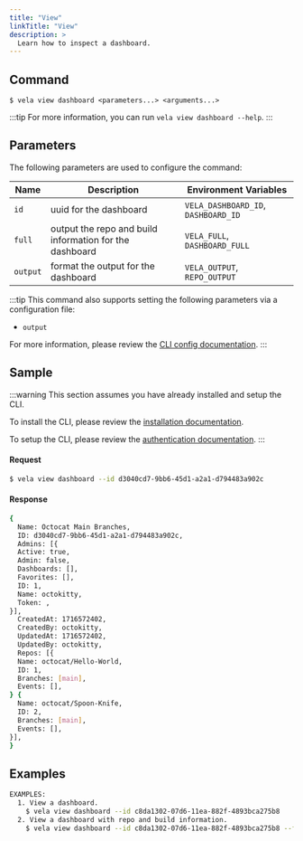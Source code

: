 ```yaml
---
title: "View"
linkTitle: "View"
description: >
  Learn how to inspect a dashboard.
---
```


## Command

```
$ vela view dashboard <parameters...> <arguments...>
```

:::tip
For more information, you can run `vela view dashboard --help`.
:::

## Parameters

The following parameters are used to configure the command:

| Name     | Description                                             | Environment Variables               |
| -------- | ------------------------------------------------------- | ----------------------------------- |
| `id`     | uuid for the dashboard                                  | `VELA_DASHBOARD_ID`, `DASHBOARD_ID` |
| `full`   | output the repo and build information for the dashboard | `VELA_FULL`, `DASHBOARD_FULL`       |
| `output` | format the output for the dashboard                     | `VELA_OUTPUT`, `REPO_OUTPUT`        |

:::tip
This command also supports setting the following parameters via a configuration file:

- `output`

For more information, please review the [CLI config documentation](/docs/reference/cli/config/config.md).
:::

## Sample

:::warning
This section assumes you have already installed and setup the CLI.

To install the CLI, please review the [installation documentation](/docs/reference/cli/install.md).

To setup the CLI, please review the [authentication documentation](/docs/reference/cli/authentication.md).
:::

#### Request

```sh
$ vela view dashboard --id d3040cd7-9bb6-45d1-a2a1-d794483a902c
```

#### Response

```sh
{
  Name: Octocat Main Branches,
  ID: d3040cd7-9bb6-45d1-a2a1-d794483a902c,
  Admins: [{
  Active: true,
  Admin: false,
  Dashboards: [],
  Favorites: [],
  ID: 1,
  Name: octokitty,
  Token: ,
}],
  CreatedAt: 1716572402,
  CreatedBy: octokitty,
  UpdatedAt: 1716572402,
  UpdatedBy: octokitty,
  Repos: [{
  Name: octocat/Hello-World,
  ID: 1,
  Branches: [main],
  Events: [],
} {
  Name: octocat/Spoon-Knife,
  ID: 2,
  Branches: [main],
  Events: [],
}],
}
```

## Examples

```sh
EXAMPLES:
  1. View a dashboard.
    $ vela view dashboard --id c8da1302-07d6-11ea-882f-4893bca275b8
  2. View a dashboard with repo and build information.
    $ vela view dashboard --id c8da1302-07d6-11ea-882f-4893bca275b8 --full
```

